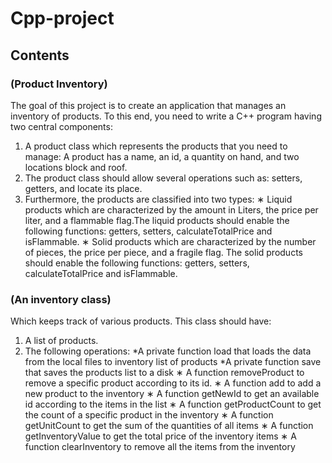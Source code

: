 # Cpp-project

## Contents

### (Product Inventory)
The goal of this project is to create an application that manages an inventory of products. To this end, you need to write a C++ program having two
central components:
1. A product class which represents the products that you need to manage: A product has a name, an id, a quantity on hand, and two locations
block and roof.
2. The product class should allow several operations such as: setters, getters, and locate its place.
3. Furthermore, the products are classified into two types:
∗ Liquid products which are characterized by the amount in Liters, the price per liter, and a flammable flag.The liquid products should enable the following functions: getters, setters, calculateTotalPrice and isFlammable.
∗ Solid products which are characterized by the number of pieces, the price per piece, and a fragile flag. The solid products should enable the following functions: getters, setters, calculateTotalPrice and isFlammable.

### (An inventory class)
Which keeps track of various products. This class should have:
1. A list of products. 
2. The following operations:
*A private function load that loads the data from the local files
to inventory list of products
*A private function save that saves the products list to a disk
∗ A function removeProduct to remove a specific product according
to its id.
∗ A function add to add a new product to the inventory
∗ A function getNewId to get an available id according to the items
in the list
∗ A function getProductCount to get the count of a specific product
in the inventory
∗ A function getUnitCount to get the sum of the quantities of all
items
∗ A function getInventoryValue to get the total price of the inventory items
∗ A function clearInventory to remove all the items from the inventory
